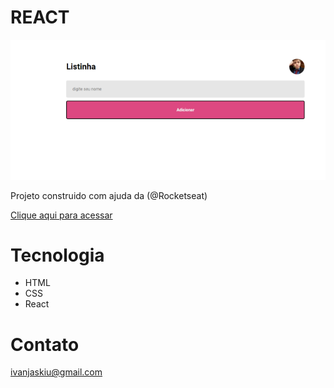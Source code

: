 # REACT

![preview](././.github/pas.png)

Projeto construido com ajuda da (@Rocketseat)

[Clique aqui para acessar](https://ivan-jaskiu.github.io/React/Reactapp/index.html)

# Tecnologia
- HTML
- CSS
- React

# Contato
ivanjaskiu@gmail.com
